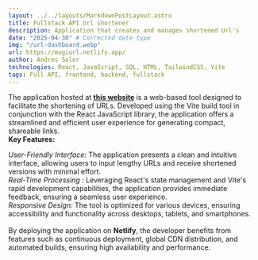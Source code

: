 ```yaml
---
layout: ../../layouts/MarkdownPostLayout.astro
title: Fullstack API Url shortener
description: Application that creates and manages shortened Url's
date: "2025-04-30" # Corrected date type
img: "/url-dashboard.webp"
url: https://mugiurl.netlify.app/
author: Andres Soler
technologies: React, JavaScript, SQL, HTML, TailwindCSS, Vite
tags: Full API, frontend, backend, fullstack
---
```


The application hosted at <a href="https://mugiurl.netlify.app/" target="blank" class="hover:text-[var(--accent)] underline">**this website**</a> is a web-based tool designed to facilitate the shortening of URLs. Developed using the Vite build tool in conjunction with the React JavaScript library, the application offers a streamlined and efficient user experience for generating compact, shareable links.​
<br>
**Key Features:**
<br>

 *User-Friendly Interface:* The application presents a clean and intuitive interface, allowing users to input lengthy URLs and receive shortened versions with minimal effort.​
<br>
*Real-Time Processing :* Leveraging React's state management and Vite's rapid development capabilities, the application provides immediate feedback, ensuring a seamless user experience.​
<br>
*Responsive Design:* The tool is optimized for various devices, ensuring accessibility and functionality across desktops, tablets, and smartphones.​
<br>
<br>
By deploying the application on **Netlify**, the developer benefits from features such as continuous deployment, global CDN distribution, and automated builds, ensuring high availability and performance.